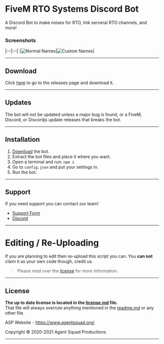 # FiveM RTO Systems Discord Bot
A Discord Bot to make noises for RTO, link serveral RTO channels, and more!

### Screenshots

|:-:|:-:|
|![Normal Names](https://agentsquad.org/img/showcase/)|![Custom Names](https://agentsquad.org/img/showcase/)|

--------

## Download

Click [here](https://github.com/Agent-Squad-Productions/fivemstatusbot/releases) to go to the releases page and download it.

--------

## Updates

The bot will not be updated unless a major bug is found, or a FiveM, Discord, or Discordjs update releases that breaks the bot.

--------

## Installation

1. [Download](https://github.com/Agent-Squad-Productions/fivemstatusbot/releases) the bot.
2. Extract the bot files and place it where you want.
3. Open a terminal and run: `npm i`
4. Go to `config.json` and put your settings in.
5. Run the bot.

--------

## Support
If you need support you can contact our team!

- [Support Form](https://billing.agentsquad.org/submitticket.php)
- [Discord](https://discord.agentsquad.org)


--------

# Editing / Re-Uploading

If you are planning to edit then re-upload this script you can. You **can not** claim it as your own code though, credit us.
> Please read over the [license](LICENSE.md) for more information.

--------

## License
**The up to date license is located in the [license.md](LICENSE.md) file.**<br>
That file will always overrule anything mentioned in the [readme.md](README.md) or any other file.


ASP Website - https://www.agentsquad.org/

Copyright © 2020-2021 Agent Squad Productions

----
